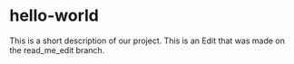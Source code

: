 # hello-world
This is a short description of our project. This is an Edit that was made on the read_me_edit branch.
